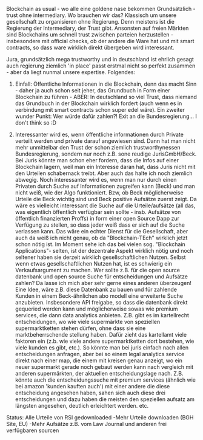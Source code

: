 Blockchain as usual - wo alle eine goldene nase bekommen
Grundsätzlich - trust ohne intermediary. Wo brauchen wir das? Klassisch um unsere gesellschaft zu organisieren ohne Regierung. Denn meistens ist die Regierung der Intermediary, der Trust gibt.
Ansonsten auf freien Märkten sind Blockchains um schnell trust zwischen parteien herzustellen - insbesondere mit official checks, ob der andere die Ware hat und mit smart contracts, so dass ware wirklich direkt übergeben wird interessant.

Jura, grundsätzlich mega trustworthy und in deutschland ist ehrlich gesagt auch regierung ziemlich 'in place'
passt erstmal nicht so perfekt zusammen - aber da liegt nunmal unsere expertise.
Folgendes:

1. Einfall: Öffentliche Informationen in die Blockchain, denn das macht Sinn - daher ja auch schon seit jeher, das Grundbuch in Form einer Blockchain zu führen - ABER: In deutschland so viel Trust, dass niemand das Grundbuch in der Blockchain wirklich fordert (auch wenn es in verbindung mit smart contracts schon super edel wäre).
Ein zweiter wunder Punkt: Wer würde dafür zahlen?! Exit an die Bundesregierung... I don't think so :D

2. Interessanter wird es, wenn öffentliche informationen durch Private verteilt werden und private darauf angewiesen sind. Dann hat man nicht mehr unmittelbar den Trust der schon ziemlich trustworthynessen Bundesregierung, sondern nur noch z.B. sone reudige JurisGmbH/Beck. Bei Juris könnte man schon eher fordern, dass die Infos auf einer Blockchain lagern, weil man ein Interesse daran hat, dass Juris nicht mit den Urteilen schabernack treibt. Aber auch das halte ich noch ziemlich abwegig. Noch interessanter wird es, wenn man nur durch einen Privaten durch Suche auf Informationen zugreifen kann (Beck) und man nicht weiß, wie der Algo funktioniert. Bzw, ob Beck möglicherweise Urteile die Beck wichtig sind und Beck positive Aufsätze zuerst zeigt. Da wäre es vielleicht interessant die Suche auf die Urteile/aufsätze (all das, was eigentlich öffentlich verfügbar sein sollte - insb. Aufsätze von öffentlich finanzierten Proffs) in form einer open Source Dapp zur Verfügung zu stellen, so dass jeder weiß dass er sich auf die Suche verlassen kann.
Das wäre ein echter Dienst für die Gesellschaft, aber auch da weiß ich nicht genau, ob da "Blockchain-TEch" wirklich jetzt schon nötig ist.
Im Moment sehe ich das bei vielen sog. "Blockchain Applications"- selten, ist der dezentrale Aspekt wirklich nötig und noch seltener haben sie derzeit wirklich gesellschaftlichen Nutzen. Selbst wenn etwas gesellschaftlichen Nutzen hat, ist es schwierig ein Verkaufsargument zu machen. Wer sollte z.B. für die open source datenbank und open source Suche für entscheidungen und Aufsätze zahlen? Da lasse ich mich aber sehr gerne eines anderen überzeugen!
Eine Idee, wäre z.B. diese Datenbank zu bauen und für zahlende Kunden in einem Beck-ähnlichen abo modell eine erweiterte Suche anzubieten. Insbesondere API freigabe, so dass die datenbank direkt gequeried werden kann und möglicherweise sowas wie premium services, die dann data analytics anbieten.
Z.B. gibt es im kartellrecht entscheidungen, wo wie viele supermärkte von speziellen supermarktketten stehen dürfen, ohne dass sie eine marktbeherrschende stellung haben. Dafür zieht das kartellamt viele faktoren ein (z.b. wie viele andere supermarktketten dort bestehen, wie viele kunden es gibt, etc.). So könnte man bei juris einfach nach allen entscheidungen anfragen, aber bei so einem legal analytics service direkt nach einer map, die einem mit kreisen genau anzeigt, wo ein neuer supermarkt gerade noch gebaut werden kann nach vergleich mit anderen supermärkten, der aktuellen entscheidungslage nach.
Z.B. könnte auch die entscheidungssuche mit premium services (ähnlich wie bei amazon 'kunden kauften auch') mit einer andere die diese entscheidung angesehen haben, sahen sich auch diese drei entscheidungen und dazu haben die meisten den speziellen aufsatz am längsten angesehen, deutlich erleichtert werden.
etc.

Status:
	Alle Urteile von RSI gedownloaded
	-Mehr Urteile downloaden (BGH Site, EU)
-Mehr Aufsätze z.B. vom Law Journal und anderen frei verfügbaren sourcen
